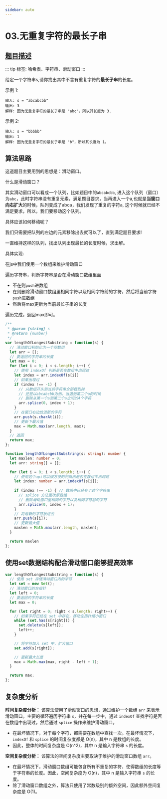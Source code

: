 ```yaml
---
sidebar: auto
---
```


# 03.无重复字符的最长子串
## [题目描述](https://leetcode-cn.com/problems/longest-substring-without-repeating-characters/)

::: tip
标签: 哈希表、字符串、滑动窗口
:::

给定一个字符串s,请你找出其中不含有重复字符的**最长子串**的长度。

示例 1:

```
输入: s = "abcabcbb"
输出: 3 
解释: 因为无重复字符的最长子串是 "abc"，所以其长度为 3.
```

示例 2:
```
输入: s = "bbbbb"
输出: 1
解释: 因为无重复字符的最长子串是 "b"，所以其长度为 1。
```

## 算法思路
这道题目主要用到的思想是：滑动窗口。

什么是滑动窗口？

其实滑动窗口可以看成一个队列，比如题目中的`abcabcbb`, 进入这个队列（窗口）为`abc`，此时字符串没有重复元素，满足题目要求，当再进入一个a,也就是**当窗口向右扩大**的时候，队列变成了abca，我们发现了重复的字符a, 这个时候就已经不满足要求，所以，我们要移动这个队列。

具体应该如何移动呢？

我们只需要把队列的左边的元素移除出去就可以了，直到满足题目要求!

一直维持这样的队列，找出队列出现最长的长度时候，求出解。

具体实现:

在js中我们使用一个数组来维护滑动窗口

遍历字符串，判断字符串是否在滑动窗口数组里面

- 不在则`push`进数组
- 在则删除滑动窗口数组里相同字符以及相同字符前的字符，然后将当前字符`push`进数组
- 然后将max更新为当前最长子串的长度

遍历完成，返回max即可。
```js
/**
 * @param {string} s
 * @return {number}
 */
var lengthOfLongestSubstring = function(s) {
  // 滑动窗口初始化为一个空数组
  let arr = [];
  // 要返回的字符串的长度
  let max = 0;
  for (let i = 0; i < s.length; i++) {
    // 使用 indexOf 判断是否在数组中出现过
    let index = arr.indexOf(s[i])
    // 如果出现过
    if (index !== -1) {
      // 从数组开头到当前字符串全部截取掉
      // 还是以abcabcbb为例，当遇到第二个a的时候
      // 删除从第一个a到第二个a之间的4个字符
      arr.splice(0, index + 1);
    }
    // 在窗口右边放进新的字符
    arr.push(s.charAt(i));
    // 更新下最大值
    max = Math.max(arr.length, max);
  }
  // 返回
  return max;
};
```

```ts
function lengthOfLongestSubstring(s: string): number {
  let maxlen: number = 0;
  let arr: string[] = [];

  for (let i = 0; i < s.length; i++) {
    // 使用这个api可以很方便的判断出是否在数组中出现过
    let index: number = arr.indexOf(s[i]);
    
    if (index !== -1) { // 数组中已经有了这个字符串
      // splice 方法更改原数组 
      // 删除滑动窗口里相同的字符以及相同字符前的字符
      arr.splice(0, index + 1);
    }
    // 将最新的字符放进去
    arr.push(s[i]);
    // 更新最大值
    maxlen = Math.max(arr.length, maxlen);
  }

  return maxlen
};
```

## 使用set数据结构配合滑动窗口能够提高效率

```javascript
var lengthOfLongestSubstring = function(s) {
  // 使用 set 存储滑动窗口内的字符
  let set = new Set();
  // 滑动窗口的左指针
  let left = 0;
  // 要返回的字符串的长度
  let max = 0;

  for (let right = 0; right < s.length; right++) {
    // 如果字符已经在 set 中存在，移动左指针缩小窗口
    while (set.has(s[right])) {
      set.delete(s[left]);
      left++;
    }

    // 将字符加入 set 中，扩大窗口
    set.add(s[right]);

    // 更新最大长度
    max = Math.max(max, right - left + 1);
  }

  return max;
};
```

## 复杂度分析

**时间复杂度分析：**
该算法使用了滑动窗口的思想，通过维护一个数组 `arr` 来表示滑动窗口。主要的循环遍历字符串 `s`，并在每一步中，通过 `indexOf` 查找字符是否在数组中出现过，然后通过 `splice` 操作来维护滑动窗口。
- 在最坏情况下，对于每个字符，都需要在数组中查找一次。在最坏情况下，`indexOf` 和 `splice` 的时间复杂度都是 O(n)，其中 n 是数组的长度。
- 因此，整体的时间复杂度是 O(n^2)，其中 n 是输入字符串 `s` 的长度。

**空间复杂度分析：**
该算法的空间复杂度主要取决于维护的滑动窗口数组 `arr`。
- 在最坏情况下，滑动窗口数组可能包含所有不重复的字符，使得数组的长度等于字符串的长度。因此，空间复杂度为 O(n)，其中 n 是输入字符串 `s` 的长度。
- 除了滑动窗口数组之外，算法只使用了常数级别的额外空间，因此额外空间复杂度是 O(1)。
